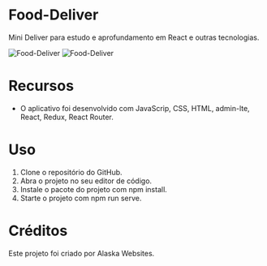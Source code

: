 # Food-Deliver

Mini Deliver para estudo e aprofundamento em React e outras tecnologias.

<img src="./src/assets/img/design.png" alt="Food-Deliver">
<img src="./src/assets/img/design2.png" alt="Food-Deliver">

# Recursos

* O aplicativo foi desenvolvido com JavaScrip, CSS, HTML, admin-lte, React, Redux, React Router.

# Uso

1. Clone o repositório do GitHub.
2. Abra o projeto no seu editor de código.
3. Instale o pacote do projeto com npm install.
3. Starte o projeto com npm run serve.

# Créditos

Este projeto foi criado por Alaska Websites.